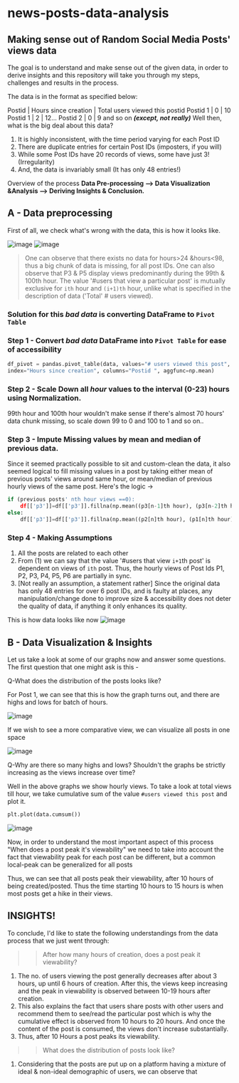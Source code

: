 # news-posts-data-analysis
## Making sense out of Random Social Media Posts' views data

The goal is to understand and make sense out of the given data, in order to derive insights and this repository will take you through my steps, challenges and results in the process.

The data is in the format as specified below:

Postid | Hours since creation | Total users viewed this postid
Postid 1 | 0 | 10
Postid 1 | 2 | 12...
Postid 2 | 0 | 9 and so on ***(except, not really)***
Well then, what is the big deal about this data?

1. It is highly inconsistent, with the time period varying for each Post ID
2. There are duplicate entries for certain Post IDs (imposters, if you will)
3. While some Post IDs have 20 records of views, some have just 3! (Irregularity)
4. And, the data is invariably small (It has only 48 entries!)

Overview of the process
**Data Pre-processing —> Data Visualization &Analysis —> Deriving Insights & Conclusion.**

## A - Data preprocessing

First of all, we check what's wrong with the data, this is how it looks like.

![image](https://user-images.githubusercontent.com/69042198/126679077-926895a4-e3ba-4fab-8210-14d92e4da601.png) ![image](https://user-images.githubusercontent.com/69042198/126681896-6e6a25ec-6cba-4539-ac1d-71a8b6a95ec2.png)



>One can observe that there exists no data for hours>24 &hours<98, thus a big chunk of data is missing, for all post IDs.
>One can also observe that P3 & P5 display views predominantly during the 99th & 100th hour.
>The value '#users that view a particular post' is mutually exclusive for `ith` hour and `(i+1)th` hour, unlike what is specified in the description of data ('Total' # users viewed).

### Solution for this *bad data* is converting DataFrame to **`Pivot Table`**

### Step 1 - Convert *bad data* DataFrame into **`Pivot Table` for ease of accessibility**

```python
df_pivot = pandas.pivot_table(data, values="# users viewed this post", 
index="Hours since creation", columns="Postid ", aggfunc=np.mean)
```

### Step 2 - Scale Down all *hour* values to the interval (0-23) hours using Normalization.

99th hour and 100th hour wouldn't make sense if there's almost 70 hours' data chunk missing, so scale down 99 to 0 and 100 to 1 and so on..

### Step 3 - Impute Missing values by mean and median of previous data.

Since it seemed practically possible to sit and custom-clean the data, it also seemed logical to fill missing values in a post by taking either mean of previous posts' views around same hour, or mean/median of previous hourly views of the same post.  Here's the logic →

```python
if (previous posts' nth hour views ==0):
	df[['p3']]=df[['p3']].fillna(np.mean((p3[n-1]th hour), (p3[n-2]th hour)..)
else:
	df[['p3']]=df[['p3']].fillna(np.mean((p2[n]th hour), (p1[n]th hour)..)
```
### Step 4 - Making Assumptions

1. All the posts are related to each other
2. From (1) we can say that the value '#users that view `i+1`th post' is dependent on views of `ith` post. Thus, the hourly views of Post Ids P1, P2, P3, P4, P5, P6 are partially in sync.
3. [Not really an assumption, a statement rather] Since the original data has only 48 entries for over 6 post IDs, and is faulty at places, any manipulation/change done to improve size & accessibility does not deter the quality of data, if anything it only enhances its quality.

This is how data looks like now
![image](https://user-images.githubusercontent.com/69042198/126689468-14fc8170-3b6a-4313-a40d-8e43d167a3c5.png)

## B - Data Visualization & Insights

Let us take a look at some of our graphs now and answer some questions. The first question that one might ask is this -

Q-What does the distribution of the posts looks like?

For Post 1, we can see that this is how the graph turns out, and there are highs and lows for batch of hours.

![image](https://user-images.githubusercontent.com/69042198/126689494-5e9ebb0d-3191-4992-b428-529a6a8583ab.png)

If we wish to see a more comparative view, we can visualize all posts in one space

![image](https://user-images.githubusercontent.com/69042198/126689514-716e2500-5b82-470e-87a7-8088e8b23133.png)

Q-Why are there so many highs and lows? Shouldn't the graphs be strictly increasing as the views increase over time?

Well in the above graphs we show hourly views. To take a look at total views till hour, we take cumulative sum of the value `#users viewed this post` and plot it.

```python
plt.plot(data.cumsum())
```

![image](https://user-images.githubusercontent.com/69042198/126689558-6ec247cb-09dc-42b8-b6ab-0862a8b13310.png)

Now, in order to understand the most important aspect of this process "When does a post peak it's viewability" we need to take into account the fact that viewability peak for each post can be different, but a common local-peak can be generalized for all posts

Thus, we can see that all posts peak their viewability, after 10 hours of being created/posted. Thus the time starting 10 hours to 15 hours is when most posts get a hike in their views.

<h2>
	INSIGHTS! </h2>
	
To conclude, I'd like to state the following understandings from the data process that we just went through:
>>After how many hours of creation, does a post peak it viewability?
1. The no. of users viewing the post generally decreases after about 3 hours, up until 6 hours of creation. After this, the views keep increasing and the peak in viewability is observed between 10-19 hours after creation. 
2. This also explains the fact that users share posts with other users and recommend them to see/read the particular post which is why the cumulative effect is observed from 10 hours to 20 hours. And once the content of the post is consumed, the views don't increase substantially.
3. Thus, after 10 Hours a post peaks its viewability. 

>>What does the distribution of posts look like?
1. Considering that the posts are put up on a platform having a mixture of ideal & non-ideal demographic of users, we can observe that 
